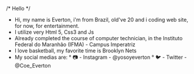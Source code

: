 /* Hello */
- Hi, my name is Everton, i'm from Brazil, old've 20 and i coding web site, for now, for entertainment.
- I utilize very Html 5, Css3 and Js
- Already completed the course of computer technician, in the Instituto Federal do Maranhão (IFMA) - Campus Imperatriz
- I love basketball, my favorite time is Brooklyn Nets
- My social medias are:
° 📷 - Instagram - @yosoyeverton
° 🐦 - Twitter - @Coe_Everton

<!---
CadeOLink/CadeOLink is a ✨ special ✨ repository because its `README.md` (this file) appears on your GitHub profile.
You can click the Preview link to take a look at your changes.
--->
